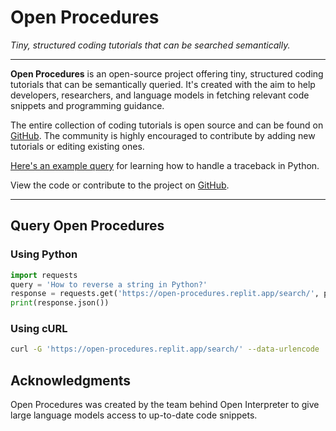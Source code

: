 # Open Procedures
_Tiny, structured coding tutorials that can be searched semantically._

---

**Open Procedures** is an open-source project offering tiny, structured coding tutorials that can be semantically queried. It's created with the aim to help developers, researchers, and language models in fetching relevant code snippets and programming guidance.

The entire collection of coding tutorials is open source and can be found on [GitHub](https://github.com/KillianLucas/open-procedures/tree/main/procedures). The community is highly encouraged to contribute by adding new tutorials or editing existing ones.

[Here's an example query](https://open-procedures.replit.app/search/?query=traceback) for learning how to handle a traceback in Python.

View the code or contribute to the project on [GitHub](https://github.com/KillianLucas/open-procedures).

---

## Query Open Procedures

### Using Python

```python
import requests
query = 'How to reverse a string in Python?'
response = requests.get('https://open-procedures.replit.app/search/', params={'query': query})
print(response.json())
```

### Using cURL

```bash
curl -G 'https://open-procedures.replit.app/search/' --data-urlencode 'query=How to reverse a string in Python?'
```

## Acknowledgments

Open Procedures was created by the team behind Open Interpreter to give large language models access to up-to-date code snippets.